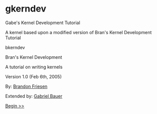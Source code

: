 # gkerndev
Gabe's Kernel Development Tutorial

A kernel based upon a modified version of Bran's Kernel Development Tutorial

bkerndev

Bran's Kernel Development

A tutorial on writing kernels

Version 1.0 (Feb 6th, 2005)
  
By: [Brandon Friesen](mailto:friesenb@gmail.com)

Extended by: [Gabriel Bauer](mailto:gabeb1277@gmail.com)


[Begin >>](00_intro.md)
